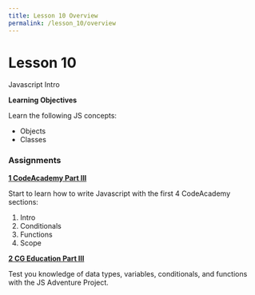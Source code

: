 ```yaml
---
title: Lesson 10 Overview
permalink: /lesson_10/overview
---
```


# Lesson 10

Javascript Intro

**Learning Objectives**

Learn the following JS concepts:
* Objects
* Classes


### Assignments

**[1 CodeAcademy Part III](1_codeacademy_part_3)**

Start to learn how to write Javascript with the first 4 CodeAcademy sections:
1. Intro
2. Conditionals
3. Functions
4. Scope

**[2 CG Education Part III](2_cg_ed_3)**

Test you knowledge of data types, variables, conditionals, and functions with the JS Adventure Project.

